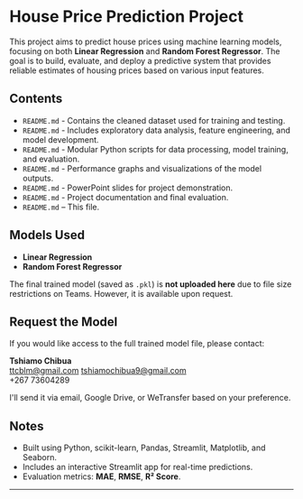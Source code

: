 # House Price Prediction Project

This project aims to predict house prices using machine learning models, focusing on both **Linear Regression** and **Random Forest Regressor**. The goal is to build, evaluate, and deploy a predictive system that provides reliable estimates of housing prices based on various input features.

## Contents

-  `README.md` - Contains the cleaned dataset used for training and testing.
-  `README.md` - Includes exploratory data analysis, feature engineering, and model development.
-  `README.md` - Modular Python scripts for data processing, model training, and evaluation.
-  `README.md` - Performance graphs and visualizations of the model outputs.
- `README.md` - PowerPoint slides for project demonstration.
- `README.md` - Project documentation and final evaluation.
- `README.md` – This file.

## Models Used

- **Linear Regression**
- **Random Forest Regressor**

The final trained model (saved as `.pkl`) is **not uploaded here** due to file size restrictions on Teams. However, it is available upon request.

## Request the Model

If you would like access to the full trained model file, please contact:

**Tshiamo Chibua**  
 ttcblm@gmail.com
 tshiamochibua9@gmail.com  
 +267 73604289

I'll send it via email, Google Drive, or WeTransfer based on your preference.

##  Notes

- Built using Python, scikit-learn, Pandas, Streamlit, Matplotlib, and Seaborn.
- Includes an interactive Streamlit app for real-time predictions.
- Evaluation metrics: **MAE**, **RMSE**, **R² Score**.

---

